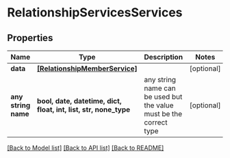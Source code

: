 # RelationshipServicesServices


## Properties
Name | Type | Description | Notes
------------ | ------------- | ------------- | -------------
**data** | [**[RelationshipMemberService]**](RelationshipMemberService.md) |  | [optional] 
**any string name** | **bool, date, datetime, dict, float, int, list, str, none_type** | any string name can be used but the value must be the correct type | [optional]

[[Back to Model list]](../README.md#documentation-for-models) [[Back to API list]](../README.md#documentation-for-api-endpoints) [[Back to README]](../README.md)



